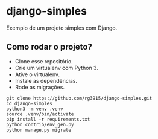 # django-simples

Exemplo de um projeto simples com Django.

## Como rodar o projeto?

* Clone esse repositório.
* Crie um virtualenv com Python 3.
* Ative o virtualenv.
* Instale as dependências.
* Rode as migrações.

```
git clone https://github.com/rg3915/django-simples.git
cd django-simples
python3 -m venv .venv
source .venv/bin/activate
pip install -r requirements.txt
python contrib/env_gen.py
python manage.py migrate
```